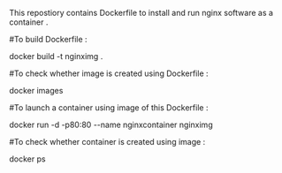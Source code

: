 This repostiory contains Dockerfile to install and run nginx software as a container . 

#To build Dockerfile :

  docker build -t nginximg .
	
#To check whether image is created  using Dockerfile : 

  docker images 
	
#To launch a container using image of this Dockerfile :

  docker run -d -p80:80 --name nginxcontainer nginximg 
	
#To check whether container is created  using image : 

  docker ps 
